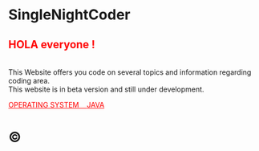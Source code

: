 # SingleNightCoder
<html>
    <head>
  <h2 style="color:#ff0000;">HOLA everyone !</h2></br>
This Website offers you code on several topics and information regarding coding area. </br>
This website is in beta version and still under development.

  </head>
    <body>
      <p><a href="file.html" style="color: #ff0000;">OPERATING SYSTEM &nbsp &nbsp</a><a href="file.html" style="color: #ff0000;">JAVA</a></p>
    </body>

  </html>
  

# © 
